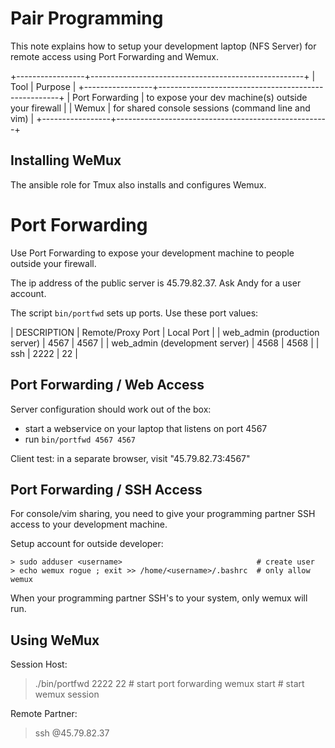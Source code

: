# Pair Programming

This note explains how to setup your development laptop (NFS Server) for remote
access using Port Forwarding and Wemux.

+-----------------+-----------------------------------------------------+
| Tool            | Purpose                                             |
+-----------------+-----------------------------------------------------+
| Port Forwarding | to expose your dev machine(s) outside your firewall |
| Wemux           | for shared console sessions (command line and vim)  |
+-----------------+-----------------------------------------------------+

## Installing WeMux 

The ansible role for Tmux also installs and configures Wemux.

# Port Forwarding 

Use Port Forwarding to expose your development machine to people outside your
firewall.

The ip address of the public server is 45.79.82.37.  Ask Andy for a user
account.

The script `bin/portfwd` sets up ports.  Use these port values:

| DESCRIPTION                    | Remote/Proxy Port | Local Port |
| web_admin (production server)  | 4567              | 4567       |
| web_admin (development server) | 4568              | 4568       |
| ssh                            | 2222              | 22         |

## Port Forwarding / Web Access

Server configuration should work out of the box:  

- start a webservice on your laptop that listens on port 4567
- run `bin/portfwd 4567 4567`

Client test: in a separate browser, visit "45.79.82.73:4567"

## Port Forwarding / SSH Access

For console/vim sharing, you need to give your programming partner SSH access
to your development machine.

Setup account for outside developer:

    > sudo adduser <username>                              # create user
    > echo wemux rogue ; exit >> /home/<username>/.bashrc  # only allow wemux

When your programming partner SSH's to your system, only wemux will run.

## Using WeMux

Session Host:

  > ./bin/portfwd 2222 22              # start port forwarding
  > wemux start                        # start wemux session

Remote Partner:

  > ssh <username>@45.79.82.37

